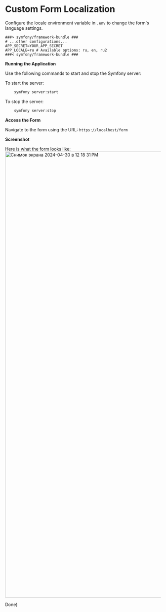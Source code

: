 # Custom Form Localization

Configure the locale environment variable in `.env` to change the form's language settings.

```env
###> symfony/framework-bundle ###
# ...other configurations...
APP_SECRET=YOUR_APP_SECRET
APP_LOCALE=ru # Available options: ru, en, ru2
###< symfony/framework-bundle ###
```
**Running the Application**

Use the following commands to start and stop the Symfony server:

To start the server:
```bash
    symfony server:start
```

To stop the server:
```bash
    symfony server:stop
```

**Access the Form**

Navigate to the form using the URL: ```https://localhost/form```

**Screenshot**

Here is what the form looks like:
<img width="1440" alt="Снимок экрана 2024-04-30 в 12 18 31 PM" src="https://github.com/Wirpple/InvestStroyTest/assets/121581272/38cd11ea-8149-401a-9e2e-78e433facb29">


Done) 
